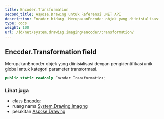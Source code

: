 ```yaml
---
title: Encoder.Transformation
second_title: Aspose.Drawing untuk Referensi .NET API
description: Encoder bidang. MerupakanEncoder objek yang diinisialisasi dengan pengidentifikasi unik global untuk kategori parameter transformasi.
type: docs
weight: 100
url: /id/net/system.drawing.imaging/encoder/transformation/
---
```

## Encoder.Transformation field

MerupakanEncoder objek yang diinisialisasi dengan pengidentifikasi unik global untuk kategori parameter transformasi.

```csharp
public static readonly Encoder Transformation;
```

### Lihat juga

* class [Encoder](../)
* ruang nama [System.Drawing.Imaging](../../encoder/)
* perakitan [Aspose.Drawing](../../../)


